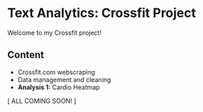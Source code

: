 # Text Analytics: Crossfit Project

Welcome to my Crossfit project!

## Content
* Crossfit.com webscraping
* Data management and cleaning
* **Analysis 1:** Cardio Heatmap


[ ALL COMING SOON! ]
